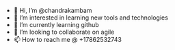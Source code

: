 - 👋 Hi, I’m @chandrakambam
- 👀 I’m interested in learning new tools and technologies
- 🌱 I’m currently learning github
- 💞️ I’m looking to collaborate on agile
- 📫 How to reach me @ +17862532743

<!---
chandrakambam/chandrakambam is a ✨ special ✨ repository because its `README.md` (this file) appears on your GitHub profile.
You can click the Preview link to take a look at your changes.
--->
